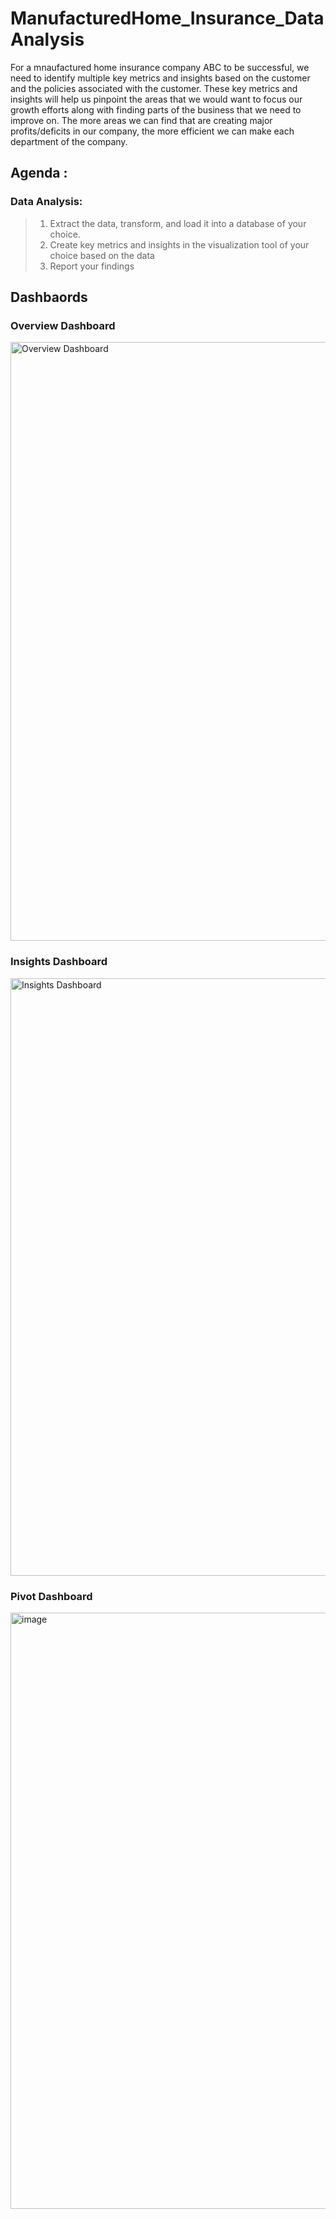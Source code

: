 # ManufacturedHome_Insurance_DataAnalysis

For a mnaufactured home insurance company ABC to be successful, we need to identify multiple key metrics and insights based on
 the customer and the policies associated with the customer. These key metrics and insights will
 help us pinpoint the areas that we would want to focus our growth efforts along with finding parts
 of the business that we need to improve on. The more areas we can find that are creating major
 profits/deficits in our company, the more efficient we can make each department of the
 company.

## Agenda :
 ### Data Analysis:
 > 1. Extract the data, transform, and load it into a database of your choice.
 > 2. Create key metrics and insights in the visualization tool of your choice based on
 the data
 > 3. Report your findings

## Dashbaords

### Overview Dashboard
<img width="958" alt="Overview Dashboard" src="https://github.com/sirrikademani/ManufacturedHome_Insurance_DataAnalysis/assets/120608084/daf7ce41-9651-4f37-833d-6eb1e48ad74d">

### Insights Dashboard
<img width="956" alt="Insights Dashboard" src="https://github.com/sirrikademani/ManufacturedHome_Insurance_DataAnalysis/assets/120608084/b5c64675-f661-4fb9-9895-9fbd82b3bf32">

### Pivot Dashboard
<img width="954" alt="image" src="https://github.com/sirrikademani/ManufacturedHome_Insurance_DataAnalysis/assets/120608084/a4c77336-b417-4fb0-bc07-430880fc64b2">
